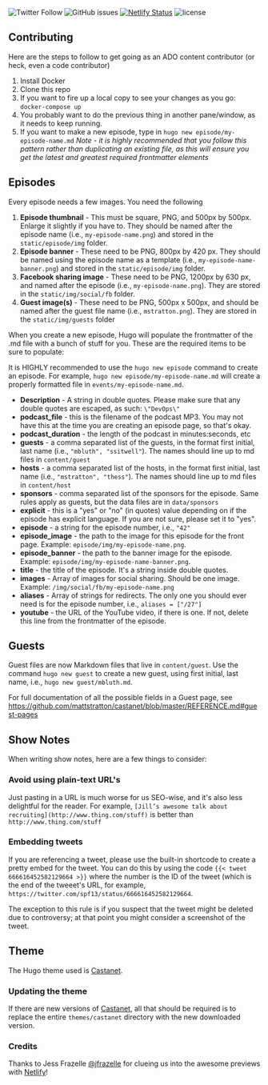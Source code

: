 
![Twitter Follow](https://img.shields.io/twitter/follow/arresteddevops.svg?style=social&logo=twitter&label=Follow)
![GitHub issues](https://img.shields.io/github/issues-raw/badges/shields.svg)
[![Netlify Status](https://api.netlify.com/api/v1/badges/341145e6-bd9e-4c22-ad6a-3446684e7868/deploy-status)](https://app.netlify.com/sites/arrested-devops/deploys)
![license](https://img.shields.io/github/license/mashape/apistatus.svg)

## Contributing

Here are the steps to follow to get going as an ADO content contributor (or heck, even a code contributor)

1. Install Docker
2. Clone this repo
3. If you want to fire up a local copy to see your changes as you go: `docker-compose up`
4. You probably want to do the previous thing in another pane/window, as it needs to keep running.
5. If you want to make a new episode, type in `hugo new episode/my-episode-name.md` *Note - it is highly recommended that you follow this pattern rather than duplicating an existing file, as this will ensure you get the latest and greatest required frontmatter elements*

## Episodes

Every episode needs a few images. You need the following

1. **Episode thumbnail** - This must be square, PNG, and 500px by 500px. Enlarge it slightly if you have to. They should be named after the episode name (i.e., `my-episode-name.png`) and stored in the `static/episode/img` folder.
2. **Episode banner** - These need to be PNG, 800px by 420 px. They should be named using the episode name as a template (i.e., `my-episode-name-banner.png`) and stored in the `static/episode/img` folder.
3. **Facebook sharing image** - These need to be PNG, 1200px by 630 px, and named after the episode (i.e., `my-episode-name.png`). They are stored in the `static/img/social/fb` folder.
4. **Guest image(s)** - These need to be PNG, 500px x 500px, and should be named after the guest  file name (i.e., `mstratton.png`). They are stored in the `static/img/guests` folder

When you create a new episode, Hugo will populate the frontmatter of the .md file with a bunch of stuff for you. These are the required items to be sure to populate:

It is HIGHLY recommended to use the `hugo new episode` command to create an episode. For example, `hugo new episode/my-episode-name.md` will create a properly formatted file in `events/my-episode-name.md`.

* **Description** - A string in double quotes. Please make sure that any double quotes are escaped, as such: `\"DevOps\"`
* **podcast_file** - this is the filename of the podcast MP3. You may not have this at the time you are creating an episode page, so that's okay.
* **podcast_duration** - the length of the podcast in minutes:seconds, etc
* **guests** - a comma separated list of the guests, in the format first initial, last name (i.e., `"mbluth", "ssitwell"`). The names should line up to md files in `content/guest`
* **hosts** - a comma separated list of the hosts, in the format first initial, last name (i.e., `"mstratton", "thess"`). The names should line up to md files in `content/host`
* **sponsors** - comma separated list of the sponsors for the episode. Same rules apply as guests, but the data files are in `data/sponsors`
* **explicit** - this is a "yes" or "no" (in quotes) value depending on if the episode has explicit language. If you are not sure, please set it to "yes".
* **episode** - a string for the episode number, i.e., `"42"`
* **episode_image** - the path to the image for this episode for the front page. Example: `episode/img/my-episode-name.png`.
* **episode_banner** - the path to the banner image for the episode. Example: `episode/img/my-episode-name-banner.png`.
* **title** - the title of the episode. It's a string inside double quotes.
* **images** - Array of images for social sharing. Should be one image. Example: `/img/social/fb/my-episode-name.png`
* **aliases** - Array of strings for redirects. The only one you should ever need is for the episode number, i.e., `aliases = ["/27"]`
* **youtube** - the URL of the YouTube video, if there is one. If not, delete this line from the frontmatter of the episode.

## Guests
Guest files are now Markdown files that live in `content/guest`. Use the command `hugo new guest` to create a new guest, using first initial, last name, i.e., `hugo new guest/mbluth.md`.

For full documentation of all the possible fields in a Guest page, see https://github.com/mattstratton/castanet/blob/master/REFERENCE.md#guest-pages

## Show Notes

When writing show notes, here are a few things to consider:

### Avoid using plain-text URL's
Just pasting in a URL is much worse for us SEO-wise, and it's also less delightful for the reader. For example, `[Jill’s awesome talk about recruiting](http://www.thing.com/stuff)` is better than `http://www.thing.com/stuff`

### Embedding tweets
If you are referencing a tweet, please use the built-in shortcode to create a pretty embed for the tweet. You can do this by using the code `{{< tweet 666616452582129664 >}}` where the number is the ID of the tweet (which is the end of the tweeet's URL, for example, `https://twitter.com/spf13/status/666616452582129664`.

The exception to this rule is if you suspect that the tweet might be deleted due to controversy; at that point you might consider a screenshot of the tweet.

## Theme

The Hugo theme used is [Castanet](https://www.github.com/mattstratton/castanet).

### Updating the theme

If there are new versions of [Castanet](https://www.github.com/mattstratton/castanet), all that should be required is to replace the entire `themes/castanet` directory with the new downloaded version.


### Credits

Thanks to Jess Frazelle [@jfrazelle](https://github.com/jfrazelle) for clueing us into the awesome previews with [Netlify](https://www.netlify.com)!
